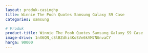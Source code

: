 ```yaml
---
layout: produk-casinghp
title: Winnie The Pooh Quotes Samsung Galaxy S9 Case
categories: samsung

# Produk
product-title: Winnie The Pooh Quotes Samsung Galaxy S9 Case
image-drive: 1nX6QN_cSlBZdhi4KoSVn6kVM7NGnvaCY
harga: 90000
---
```

